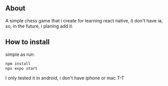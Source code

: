 ## About

A simple chess game that i create for learning react native, it don't have ia, so, in the future, i planing add it.

## How to install

simple as run:

```bash
npm install
npx expo start
```

I only tested it in android, i don't have iphone or mac T-T
